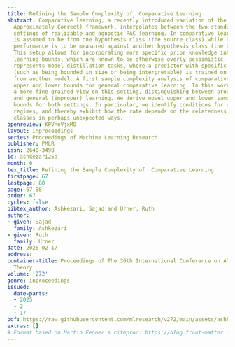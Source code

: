 ```yaml
---
title: Refining the Sample Complexity of  Comparative Learning
abstract: Comparative learning, a recently introduced variation of the PAC (Probably
  Approximately Correct) framework, interpolates between the two standard extreme
  settings of realizable and agnostic PAC learning. In comparative learning the labeling
  is assumed to be from one hypothesis class (the source class) while the learner’s
  performance is to be measured against another hypothesis class (the benchmark class).
  This setup allows for incorporating more specific prior knowledge into PAC type
  learning bounds, which are known to be otherwise overly pessimistic. It also naturally
  represents model distillation tasks, where a predictor with specific requirements
  (such as being bounded in size or being interpretable) is trained on the labels
  from another model. A first sample complexity analysis of comparative learning established
  upper and lower bounds for general comparative learning. In this work, we propose
  a more fine grained view on this setting, distinguishing between proper learning
  and general (improper) learning. We derive novel upper and lower sample complexity
  bounds for both settings. In particular, we identify conditions for each of the
  regimes, and thereby exhibit how the rate depends on the relatedness of the two
  classes in perhaps unexpected ways.
openreview: KPVneVjxMO
layout: inproceedings
series: Proceedings of Machine Learning Research
publisher: PMLR
issn: 2640-3498
id: ashkezari25a
month: 0
tex_title: Refining the Sample Complexity of  Comparative Learning
firstpage: 67
lastpage: 88
page: 67-88
order: 67
cycles: false
bibtex_author: Ashkezari, Sajad and Urner, Ruth
author:
- given: Sajad
  family: Ashkezari
- given: Ruth
  family: Urner
date: 2025-02-17
address:
container-title: Proceedings of The 36th International Conference on Algorithmic Learning
  Theory
volume: '272'
genre: inproceedings
issued:
  date-parts:
  - 2025
  - 2
  - 17
pdf: https://raw.githubusercontent.com/mlresearch/v272/main/assets/ashkezari25a/ashkezari25a.pdf
extras: []
# Format based on Martin Fenner's citeproc: https://blog.front-matter.io/posts/citeproc-yaml-for-bibliographies/
---
```

